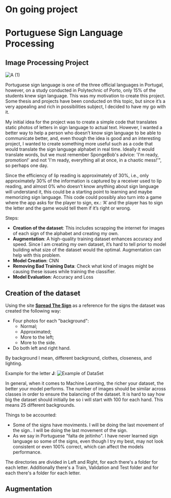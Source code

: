 # On going project

# Portuguese Sign Language Processing
## Image Processing Project

![A (1)](https://github.com/fxbtbpxzb/Portuguese-Sign-Language-Processing/assets/91330072/12676feb-7eae-4cd7-beb3-8b786fec6c83)


Portuguese sign language is one of the three official languages in Portugal, however, on a study conducted in Polytechnic of Porto, only 15% of the students knew sign language. This was my motivation to create this project. Some thesis and projects have been conducted on this topic, but since it’s a very appealing and rich in possibilities subject, I decided to have my go with it. 

My initial idea for the project was to create a simple code that translates static photos of letters in sign language to actual text. 
However, I wanted a better way to help a person who doesn’t know sign language to be able to communicate better, and, even though the idea is good and an interesting project, I wanted to create something more useful such as a code that would translate the sign language alphabet in real time. Ideally it would translate words, but we must remember SpongeBob's advice: 'I'm ready, promotion!' and not 'I'm ready, everything all at once, in a chaotic mess!'", so perhaps one day.

Since the efficiency of lip reading is approximately of 30%, i.e., only approximately 30% of the information is captured by a receiver used to lip reading, and almost 0% who doesn’t know anything about sign language will understand it, this could be a starting point to learning and maybe memorizing sign language. This code could possibly also turn into a game where the app asks for the player to sign, ex.: ‘A’ and the player has to sign the letter and the game would tell them if it’s right or wrong.  

Steps:
  - **Creation of the dataset**: This includes scrapping the internet for images of each sign of the alphabet and creating my own. 
  - **Augmentation**: A high-quality training dataset enhances accuracy and speed. Since I am creating my own dataset, it’s hard to tell prior to model building what size of the dataset would the optimal. Augmentation can help with this problem.
  - **Model Creation**: CNN
  - **Removing Bad Training Data**: Check what kind of images might be causing these issues while training the classifier.
  - **Model Evaluation**: Accuracy and Loss


## Creation of the dataset

Using the site [**Spread The Sign**](https://www.spreadthesign.com/pt.pt/alphabet/30/) as a reference for the signs the dataset was created the following way:
  - Four photos for each "background":
    - Normal;
    - Approximated;
    - More to the left;
    - More to the side.
  - Do both left and right hand.

By background I mean, different background, clothes, closeness, and lighting. 

Example for the letter **J**:
![Example of DataSet](https://github.com/fxbtbpxzb/Portuguese-Sign-Language-Processing/assets/91330072/87dc761e-5d53-4ac1-a956-2befe8e44bce)

In general, when it comes to Machine Learning, the richer your dataset, the better your model performs. The number of images should be similar across classes in order to ensure the balancing of the dataset. 
It is hard to say how big the dataset should initially be so i will start with 100 for each hand. This means 25 different backgrounds.

Things to be accounted:
  - Some of the signs have moviments. I will be doing the last movement of the sign.. I will be doing the last movement of the sign.
  - As we say in Portuguese "falta de jeitinho". I have never learned sign language so some of the signs, even though I try my best, may not look consistent or even 100% correct, which can affect the models performance.


The directories are divided in Left and Right, for each there's a folder for each letter. Additionally there's a Train, Validation and Test folder and for each there's a folder for each letter. 

## Augmentation
